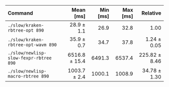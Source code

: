 | Command | Mean [ms] | Min [ms] | Max [ms] | Relative |
|:---|---:|---:|---:|---:|
| `./slow/kraken-rbtree-opt 890` | 28.9 ± 1.1 | 26.9 | 32.8 | 1.00 |
| `./slow/kraken-rbtree-opt-wavm 890` | 35.9 ± 0.7 | 34.7 | 37.8 | 1.24 ± 0.05 |
| `./slow/newlisp-slow-fexpr-rbtree 890` | 6516.8 ± 15.4 | 6491.3 | 6537.4 | 225.82 ± 8.46 |
| `./slow/newlisp-macro-rbtree 890` | 1003.7 ± 2.4 | 1000.1 | 1008.9 | 34.78 ± 1.30 |
